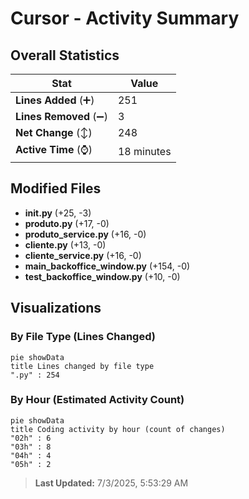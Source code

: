 # Cursor - Activity Summary 

## Overall Statistics

| Stat                   | Value                                                             |
| ---------------------- | ----------------------------------------------------------------- |
| **Lines Added** (➕)   | 251                                          |
| **Lines Removed** (➖) | 3                                        |
| **Net Change** (↕)    | 248                |
| **Active Time** (⌚)   | 18 minutes |


## Modified Files
- **__init__.py** (+25, -3)
- **produto.py** (+17, -0)
- **produto_service.py** (+16, -0)
- **cliente.py** (+13, -0)
- **cliente_service.py** (+16, -0)
- **main_backoffice_window.py** (+154, -0)
- **test_backoffice_window.py** (+10, -0)

## Visualizations

### By File Type (Lines Changed)

```mermaid
pie showData
title Lines changed by file type
".py" : 254
```

### By Hour (Estimated Activity Count)

```mermaid
pie showData
title Coding activity by hour (count of changes)
"02h" : 6
"03h" : 8
"04h" : 4
"05h" : 2
```


> **Last Updated:** 7/3/2025, 5:53:29 AM